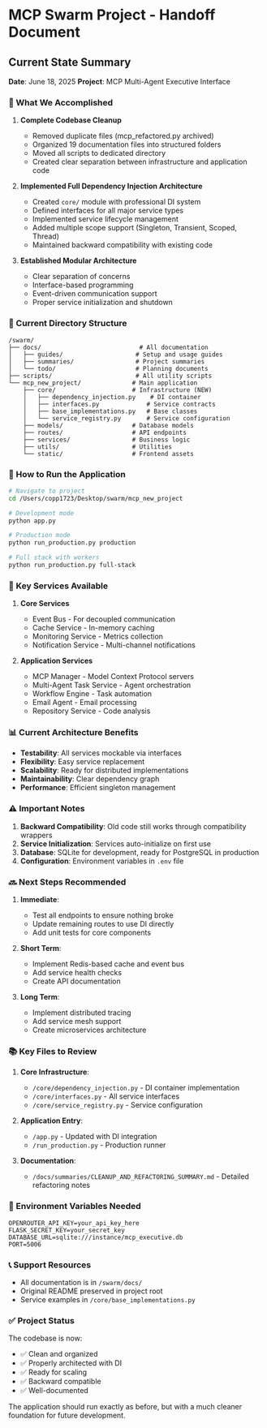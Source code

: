 # MCP Swarm Project - Handoff Document

## Current State Summary
**Date**: June 18, 2025
**Project**: MCP Multi-Agent Executive Interface

### 🎯 What We Accomplished

1. **Complete Codebase Cleanup**
   - Removed duplicate files (mcp_refactored.py archived)
   - Organized 19 documentation files into structured folders
   - Moved all scripts to dedicated directory
   - Created clear separation between infrastructure and application code

2. **Implemented Full Dependency Injection Architecture**
   - Created `core/` module with professional DI system
   - Defined interfaces for all major service types
   - Implemented service lifecycle management
   - Added multiple scope support (Singleton, Transient, Scoped, Thread)
   - Maintained backward compatibility with existing code

3. **Established Modular Architecture**
   - Clear separation of concerns
   - Interface-based programming
   - Event-driven communication support
   - Proper service initialization and shutdown

### 📁 Current Directory Structure

```
/swarm/
├── docs/                           # All documentation
│   ├── guides/                    # Setup and usage guides
│   ├── summaries/                 # Project summaries
│   └── todo/                      # Planning documents
├── scripts/                       # All utility scripts
└── mcp_new_project/              # Main application
    ├── core/                     # Infrastructure (NEW)
    │   ├── dependency_injection.py    # DI container
    │   ├── interfaces.py             # Service contracts
    │   ├── base_implementations.py   # Base classes
    │   └── service_registry.py       # Service configuration
    ├── models/                   # Database models
    ├── routes/                   # API endpoints
    ├── services/                 # Business logic
    ├── utils/                    # Utilities
    └── static/                   # Frontend assets
```

### 🚀 How to Run the Application

```bash
# Navigate to project
cd /Users/copp1723/Desktop/swarm/mcp_new_project

# Development mode
python app.py

# Production mode
python run_production.py production

# Full stack with workers
python run_production.py full-stack
```

### 🔧 Key Services Available

1. **Core Services**
   - Event Bus - For decoupled communication
   - Cache Service - In-memory caching
   - Monitoring Service - Metrics collection
   - Notification Service - Multi-channel notifications

2. **Application Services**
   - MCP Manager - Model Context Protocol servers
   - Multi-Agent Task Service - Agent orchestration
   - Workflow Engine - Task automation
   - Email Agent - Email processing
   - Repository Service - Code analysis

### 📊 Current Architecture Benefits

- **Testability**: All services mockable via interfaces
- **Flexibility**: Easy service replacement
- **Scalability**: Ready for distributed implementations
- **Maintainability**: Clear dependency graph
- **Performance**: Efficient singleton management

### ⚠️ Important Notes

1. **Backward Compatibility**: Old code still works through compatibility wrappers
2. **Service Initialization**: Services auto-initialize on first use
3. **Database**: SQLite for development, ready for PostgreSQL in production
4. **Configuration**: Environment variables in `.env` file

### 🔜 Next Steps Recommended

1. **Immediate**:
   - Test all endpoints to ensure nothing broke
   - Update remaining routes to use DI directly
   - Add unit tests for core components

2. **Short Term**:
   - Implement Redis-based cache and event bus
   - Add service health checks
   - Create API documentation

3. **Long Term**:
   - Implement distributed tracing
   - Add service mesh support
   - Create microservices architecture

### 📚 Key Files to Review

1. **Core Infrastructure**:
   - `/core/dependency_injection.py` - DI container implementation
   - `/core/interfaces.py` - All service interfaces
   - `/core/service_registry.py` - Service configuration

2. **Application Entry**:
   - `/app.py` - Updated with DI integration
   - `/run_production.py` - Production runner

3. **Documentation**:
   - `/docs/summaries/CLEANUP_AND_REFACTORING_SUMMARY.md` - Detailed refactoring notes

### 🔑 Environment Variables Needed

```env
OPENROUTER_API_KEY=your_api_key_here
FLASK_SECRET_KEY=your_secret_key
DATABASE_URL=sqlite:///instance/mcp_executive.db
PORT=5006
```

### 📞 Support Resources

- All documentation is in `/swarm/docs/`
- Original README preserved in project root
- Service examples in `/core/base_implementations.py`

### ✅ Project Status

The codebase is now:
- ✅ Clean and organized
- ✅ Properly architected with DI
- ✅ Ready for scaling
- ✅ Backward compatible
- ✅ Well-documented

The application should run exactly as before, but with a much cleaner foundation for future development.